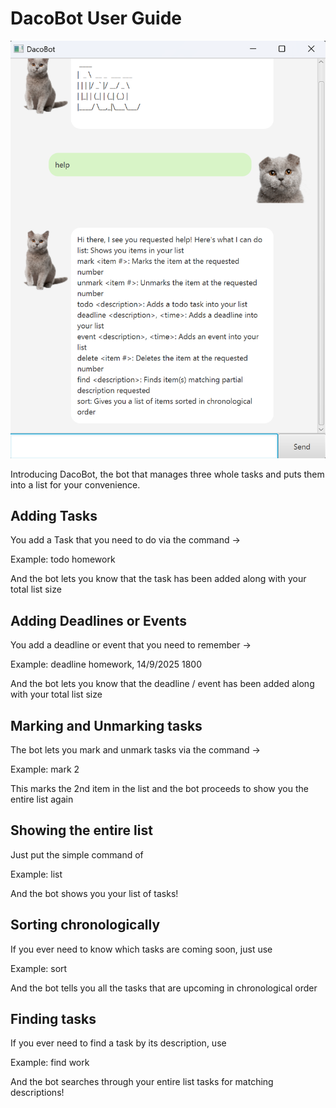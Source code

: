 # DacoBot User Guide

![Product Screenshot](https://github.com/yuanjasper/ip/blob/master/docs/Ui.png)

Introducing DacoBot, the bot that manages three whole tasks and puts them into a list for your convenience. 

## Adding Tasks

You add a Task that you need to do via the command ->

Example: todo homework

And the bot lets you know that the task has been added along with your total list size

## Adding Deadlines or Events

You add a deadline or event that you need to remember ->

Example: deadline homework, 14/9/2025 1800


And the bot lets you know that the deadline / event has been added along with your total list size

## Marking and Unmarking tasks

The bot lets you mark and unmark tasks via the command ->

Example: mark 2

This marks the 2nd item in the list and the bot proceeds to show you the entire list again


## Showing the entire list

Just put the simple command of

Example: list

And the bot shows you your list of tasks!

## Sorting chronologically

If you ever need to know which tasks are coming soon, just use

Example: sort

And the bot tells you all the tasks that are upcoming in chronological order

## Finding tasks

If you ever need to find a task by its description, use

Example: find work

And the bot searches through your entire list tasks for matching descriptions!